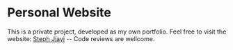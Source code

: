 # Personal Website
This is a private project, developed as my own portfolio. Feel free to visit the website: [Steph Jiayi](http://stephjiayi.com/) --
Code reviews are wellcome.
